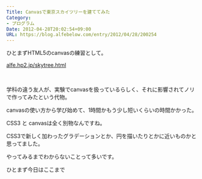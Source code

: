 ```yaml
---
Title: Canvasで東京スカイツリーを建ててみた
Category:
- プログラム
Date: 2012-04-28T20:02:54+09:00
URL: https://blog.alfebelow.com/entry/2012/04/28/200254
---
```


<p>ひとまずHTML5のcanvasの練習として。</p>
<p><a href="http://alfe.hp2.jp/skytree.html">alfe.hp2.jp/skytree.html</a></p>
<p>&nbsp;</p>
<p>学科の違う友人が、実験でcanvasを扱っているらしく、それに影響されてノリで作ってみたという代物。</p>
<p>canvasの使い方から学び始めて、1時間かもう少し短いくらいの時間かかった。</p>
<p>CSS3 と canvasは全く別物なんですね。</p>
<p>CSS3で新しく加わったグラデーションとか、円を描いたりとかに近いものかと思ってました。</p>
<p>やってみるまでわからないことって多いです。</p>
<p>ひとまず今日はここまで</p>
<p>&nbsp;</p>
